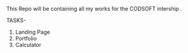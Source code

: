 This Repo will be containing all my works for the CODSOFT intership .

TASKS-
 1. Landing Page
 2. Portfolio
 3. Calculator
